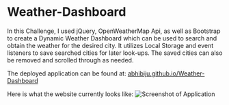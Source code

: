 # Weather-Dashboard

In this Challenge, I used jQuery, OpenWeatherMap Api, as well as Bootstrap to create a Dynamic Weather Dashboard which can be used to search and obtain the weather for the desired city.
It utilizes Local Storage and event listeners to save searched cities for later look-ups. The saved cities can also be removed and scrolled through as needed.

The deployed application can be found at: [abhibiju.github.io/Weather-Dashboard](https://abhibiju.github.io/Weather-Dashboard)

Here is what the website currently looks like:
![Screenshot of Application](/assets/media/WDS.png?raw=true "Screenshot of Weather Dashboard Site")
